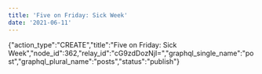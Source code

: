 ```yaml
---
title: 'Five on Friday: Sick Week'
date: '2021-06-11'
---
```


{"action_type":"CREATE","title":"Five on Friday: Sick Week","node_id":362,"relay_id":"cG9zdDozNjI=","graphql_single_name":"post","graphql_plural_name":"posts","status":"publish"}
